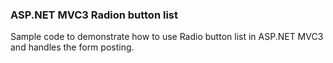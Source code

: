 <h3>ASP.NET MVC3 Radion button list</h3>
Sample code to demonstrate how to use Radio button list in ASP.NET MVC3 and handles the form posting.


